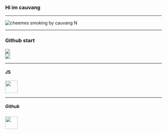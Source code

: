 
### Hi im cauvang

***
![cheemes smoking by cauvang N](https://user-images.githubusercontent.com/90708399/172577567-2de87cc6-0ef6-43ea-a19b-1f4b87dd9b1e.gif)

***
### Github start

![](https://github-readme-stats.vercel.app/api?username=ccauvang&theme=blueberry&hide_border=true&include_all_commits=false&count_private=false)<br/>
![](https://github-readme-stats.vercel.app/api/top-langs/?username=ccauvang&theme=blueberry&hide_border=true&include_all_commits=false&count_private=false&layout=compact)

***
#### JS 

<a href="https://JavaScript.com/" target="_blank">
<img src="https://profilinator.rishav.dev/skills-assets/javascript-original.svg" height="40" />  
</a>

***
##### Github
<a href="https://github.com/" target="_blank">
<img src=https://img.shields.io/badge/github-%2324292e.svg?&style=for-the-badge&logo=github&logoColor=white height="40"/>
</a>  
